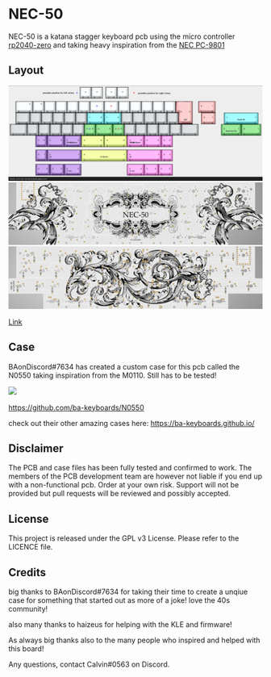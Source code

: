 # NEC-50

NEC-50 is a katana stagger keyboard pcb using the micro controller [rp2040-zero](https://www.waveshare.com/rp2040-zero.htm) and taking heavy inspiration from the [NEC PC-9801](http://xahlee.info/kbd/nec_m_type_1992.html)

## Layout

![](https://github.com/calvin-mcd/NEC-50/blob/main/Images/KLE2.png)
![](https://github.com/calvin-mcd/NEC-50/blob/main/Images/top.png)
![](https://github.com/calvin-mcd/NEC-50/blob/main/Images/bottom.png)

[Link](http://www.keyboard-layout-editor.com/#/gists/75caf7895b6885905f6ad9112279089a)

## Case

BAonDiscord#7634 has created a custom case for this pcb called the N0550 taking inspiration from the M0110. Still has to be tested!

![](https://github.com/ba-keyboards/N0550/blob/main/images/Case%20-%20n0550%20-%201.png)

https://github.com/ba-keyboards/N0550

check out their other amazing cases here: https://ba-keyboards.github.io/
  
## Disclaimer

The PCB and case files has been fully tested and confirmed to work. The members of the PCB development team are however not liable if you end up with a non-functional pcb. Order at your own risk. Support will not be provided but pull requests will be reviewed and possibly accepted.

## License

This project is released under the GPL v3 License. Please refer to the LICENCE file.

## Credits

big thanks to BAonDiscord#7634 for taking their time to create a unqiue case for something that started out as more of a joke! love the 40s community!

also many thanks to haizeus for helping with the KLE and firmware!

As always big thanks also to the many people who inspired and helped with this board!

Any questions, contact Calvin\#0563 on Discord. 